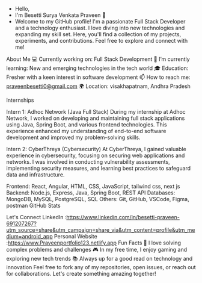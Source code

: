 - Hello,
-  I'm Besetti Surya Venkata Praveen 👋
-  Welcome to my GitHub profile! I'm a passionate Full Stack Developer and a technology enthusiast. I love diving into new technologies and expanding my skill set. Here, you'll find a collection of my projects, experiments, and contributions. Feel free to explore and connect with me!

About Me
💻 Currently working on: Full Stack Development
🌱 I’m currently learning: New and emerging technologies in the tech world
🎓 Education: Fresher with a keen interest in software development
📫 How to reach me: praveenbesetti0@gmail.com
🌍 Location: visakhapatnam, Andhra Pradesh 

Internships

Intern 1: Adhoc Network (Java Full Stack)
During my internship at Adhoc Network, I worked on developing and maintaining
full stack applications using Java, Spring Boot,
and various frontend technologies.
This experience enhanced my understanding
of end-to-end software development and 
improved my problem-solving skills.

Intern 2: CyberThreya (Cybersecurity)
At CyberThreya, I gained valuable experience in
cybersecurity, focusing on securing web applications
and networks. I was involved in conducting vulnerability
assessments, implementing security measures, and learning
best practices to safeguard data and infrastructure.

Frontend: React, Angular, HTML, CSS, JavaScript, tailwind css, next js 
Backend: Node.js, Express, Java, Spring Boot, REST API
Databases: MongoDB, MySQL, PostgreSQL, SQL
Others: Git, GitHub, VSCode, Figma, postman 
GitHub Stats

Let's Connect
LinkedIn :https://www.linkedin.com/in/besetti-praveen-691207267?utm_source=share&utm_campaign=share_via&utm_content=profile&utm_medium=android_app
Personal Website :https://www.Praveenportfolio123.netlify.app
Fun Facts
🧠 I love solving complex problems and challenges
🎮 In my free time, I enjoy gaming and exploring new tech trends
📚 Always up for a good read on technology and innovation
Feel free to fork any of my repositories, open issues, or reach out for collaborations. Let's create something amazing together!
